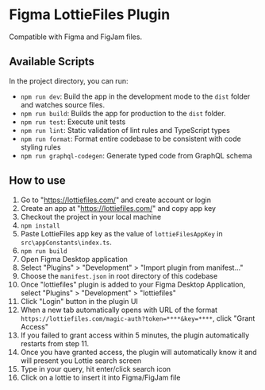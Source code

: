 # Figma LottieFiles Plugin

Compatible with Figma and FigJam files.

## Available Scripts

In the project directory, you can run:

- `npm run dev`: Build the app in the development mode to the `dist` folder and watches source files.
- `npm run build`: Builds the app for production to the `dist` folder.
- `npm run test`: Execute unit tests
- `npm run lint`: Static validation of lint rules and TypeScript types
- `npm run format`: Format entire codebase to be consistent with code styling rules
- `npm run graphql-codegen`: Generate typed code from GraphQL schema

## How to use

1. Go to "https://lottiefiles.com/" and create account or login
2. Create an app at "https://lottiefiles.com/" and copy app key
3. Checkout the project in your local machine
4. `npm install`
5. Paste LottieFiles app key as the value of `lottieFilesAppKey` in `src\appConstants\index.ts`.
6. `npm run build`
7. Open Figma Desktop application
8. Select "Plugins" > "Development" > "Import plugin from manifest..."
9. Choose the `manifest.json` in root directory of this codebase
10. Once "lottiefiles" plugin is added to your Figma Desktop Application, select "Plugins" > "Development" > "lottiefiles"
11. Click "Login" button in the plugin UI
12. When a new tab automatically opens with URL of the format `https://lottiefiles.com/magic-auth?token=****&key=****`, click "Grant Access"
13. If you failed to grant access within 5 minutes, the plugin automatically restarts from step 11.
14. Once you have granted access, the plugin will automatically know it and will present you Lottie search screen
15. Type in your query, hit enter/click search icon
16. Click on a lottie to insert it into Figma/FigJam file
